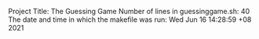 Project Title: The Guessing Game
Number of lines in guessinggame.sh:
40
The date and time in which the makefile was run:
Wed Jun 16 14:28:59 +08 2021
